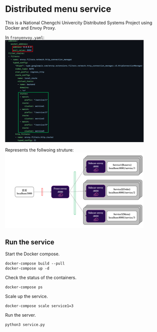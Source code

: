 # Distributed menu service
This is a National Chengchi Univercity Distributed Systems Project using Docker and Envoy Proxy.

In ```fronyenvoy.yaml```:
<br>
<img src="images/frontenvoy.png" alt="drawing" width="450"/>


Represents the follwoing struture:
<br>
<img src="images/structure.png" alt="drawing" width="450"/>

## Run the service

Start the Docker compose.

    docker-compose build --pull
    docker-compose up -d
    
Check the status of the containers.

    docker-compose ps

Scale up the service.

    docker-compose scale service1=3

Run the server.

    python3 service.py
